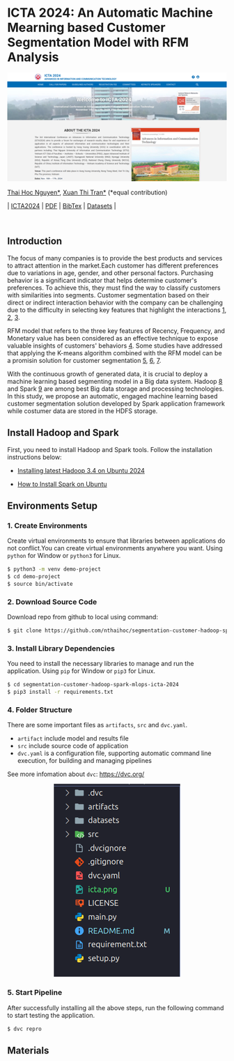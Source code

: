 # ICTA 2024: An Automatic Machine Mearning based Customer Segmentation Model with RFM Analysis

<img src="icta.png" alt="icta" style=auto/>

[Thai Hoc Nguyen*](https://nthaihoc.github.io/about-me/), [Xuan Thi Tran*](https://nthaihoc.github.io/about-me/) (*equal contribution)

| [ICTA2024](https://icta.hvu.edu.vn/) | [PDF](https://) | [BibTex](https://) | [Datasets](https://) |

&nbsp;

## Introduction
The focus of many companies is to provide the best products and services to attract attention in the market.Each customer has different preferences due to variations in age, gender, and other personal factors. Purchasing behavior is a significant indicator that helps determine customer's preferences. To achieve this, they must find the way to classify customers with similarities into segments. Customer segmentation based on their direct or indirect interaction behavior with the company can be challenging due to the difficulty in selecting key features that highlight the interactions [1](), [2](), [3]().

RFM model that refers to the three key features of Recency, Frequency, and Monetary value has been considered as an effective technique to expose valuable insights of customers' behaviors [4](). Some studies have addressed that applying the K-means algorithm combined with the RFM model can be a promisin solution for customer segmentation [5](), [6](), [7](). 

With the continuous growth of generated data, it is crucial to deploy a machine learning based segmenting model in a Big data system. Hadoop [8]() and Spark [9]() are among best Big data storage and processing technologies. In this study, we propose an automatic, engaged machine learning based customer segmentation solution developed by Spark application framework while costumer data are stored in the HDFS storage. 





## Install Hadoop and Spark

First, you need to install Hadoop and Spark tools. Follow the installation instructions below:

+ [Installing latest Hadoop 3.4 on Ubuntu 2024](https://medium.com/@nsidana123/installing-latest-hadoop-3-4-on-ubuntu-2024-easy-installation-guide-874f889fede7)

+ [How to Install Spark on Ubuntu](https://medium.com/@redswitches/how-to-install-spark-on-ubuntu-965266d290d6)


## Environments Setup
### 1. Create Environments

Create virtual environments to ensure that libraries between applications do not conflict.You can create virtual environments anywhere you want. Using `python` for Window or `python3` for Linux.

```bash
$ python3 -m venv demo-project
$ cd demo-project
$ source bin/activate
```
### 2. Download Source Code
Download repo from github to local using command:

```bash
$ git clone https://github.com/nthaihoc/segmentation-customer-hadoop-spark-mlops-icta-2024.git
```

### 3. Install Library Dependencies 

You need to install the necessary libraries to manage and run the application. Using `pip` for Window or `pip3` for Linux.

```bash
$ cd segmentation-customer-hadoop-spark-mlops-icta-2024
$ pip3 install -r requirements.txt
```

### 4. Folder Structure

There are some important files as `artifacts`, `src` and `dvc.yaml`.

+ `artifact` include model and results file
+ `src` include source code of application
+ `dvc.yaml` is a configuration file, supporting automatic command line execution, for building and managing pipelines

See more infomation about `dvc`: https://dvc.org/

<div style="text-align: center;">
    <img src="folder_structure.png" alt="folder structure" style="auto;" />
</div>

### 5. Start Pipeline

After successfully installing all the above steps, run the following command to start testing the application.

```bash
$ dvc repro
```

## Materials
